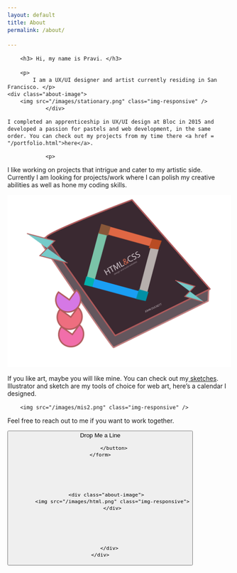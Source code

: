```yaml
---
layout: default
title: About
permalink: /about/

---
```

<div class="portfolio-background">
	<div class="container">
    	<div class="row">
      		<div class="col-lg-9 col-lg-offset-1 text-center">


		 	
		<h3> Hi, my name is Pravi. </h3>

		<p>
			I am a UX/UI designer and artist currently residing in San Francisco. </p>
	<div class="about-image">
		<img src="/images/stationary.png" class="img-responsive" />
				</div>
<p>

	I completed an apprenticeship in UX/UI design at Bloc in 2015 and developed a passion for pastels and web development, in the same order. You can check out my projects from my time there <a href = "/portfolio.html">here</a>.  
</p>

				<p>
I like working on projects that intrigue and cater to my artistic side. Currently I am looking for projects/work where I can polish my creative abilities as well as hone my coding skills. 
</p>
<div class="about-image">
			<img src="/images/html.png" class="img-responsive" />
			</div>
<p>
	If you like art, maybe you will like mine. You can check out my<a href = "/sketchbook.html"> sketches</a>. Illustrator and sketch are my tools of choice for web art, here’s a calendar I designed. 
</p>

		<img src="/images/mis2.png" class="img-responsive" />
		
<p>Feel free to reach out to me if you want to work together.</p>




<form action="mailto:pravisti@gmail.com">
	 <button id="singlebutton" class="btn btn-primary center-block" action="mailto:pravisti@gmail.com"> Drop Me a Line 

			 </button>
	</form>





		<div class="about-image">
			<img src="/images/html.png" class="img-responsive">
			</div>





		  </div>
	</div>
</div>
</div>
